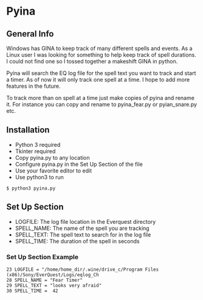 # Pyina

## General Info
Windows has GINA to keep track of many different spells and events. As a Linux user
I was looking for something to help keep track of spell durations. I could not find one
so I tossed together a makeshift GINA in python.

Pyina will search the EQ log file for the spell text you want to track and start a timer. 
As of now it will only track one spell at a time. I hope to add more features in
the future.

To track more than on spell at a time just make copies of pyina and rename it.
For instance you can copy and rename to pyina_fear.py or pyian_snare.py etc.

## Installation
* Python 3 required
* Tkinter required
* Copy pyina.py to any location
* Configure pyina.py in the Set Up Section of the file
* Use your favorite editor to edit
* Use python3 to run

```
$ python3 pyina.py
```

## Set Up Section
*  LOGFILE:  The log file location in the Everquest directory
*  SPELL_NAME: The name of the spell you are tracking
*  SPELL_TEXT: The spell text to search for in the log file
*  SPELL_TIME: The duration of the spell in seconds

### Set Up Section Example

```
23 LOGFILE = "/home/home_dir/.wine/drive_c/Program Files (x86)/Sony/EverQuest/Logs/eqlog_Ch
28 SPELL_NAME = "Fear Timer"                                                       
29 SPELL_TEXT = "looks very afraid"                                                
30 SPELL_TIME =  42                                                                
```

